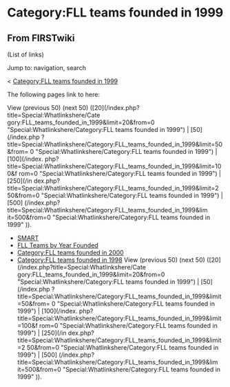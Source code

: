 # Category:FLL teams founded in 1999

## From FIRSTwiki

(List of links)

Jump to: navigation, search

< [Category:FLL teams founded in 1999](/index.php?title=Category:FLL_teams_founded_in_1999&redirect=no "Category:FLL teams founded in 1999")

The following pages link to here:

View (previous 50) (next 50) ([20](/index.php?title=Special:Whatlinkshere/Cate
gory:FLL_teams_founded_in_1999&limit=20&from=0 "Special:Whatlinkshere/Category:FLL teams founded in 1999") | [50](/index.php
?title=Special:Whatlinkshere/Category:FLL_teams_founded_in_1999&limit=50&from=
0 "Special:Whatlinkshere/Category:FLL teams founded in 1999") | [100](/index.
php?title=Special:Whatlinkshere/Category:FLL_teams_founded_in_1999&limit=100&f
rom=0 "Special:Whatlinkshere/Category:FLL teams founded in 1999") | [250](/in
dex.php?title=Special:Whatlinkshere/Category:FLL_teams_founded_in_1999&limit=2
50&from=0 "Special:Whatlinkshere/Category:FLL teams founded in 1999") | [500] (/index.php?title=Special:Whatlinkshere/Category:FLL_teams_founded_in_1999&lim it=500&from=0 "Special:Whatlinkshere/Category:FLL teams founded in 1999" )).

- [SMART](SMART "SMART")
- [FLL Teams by Year Founded](FLL_Teams_by_Year_Founded "FLL Teams by Year Founded")
- [Category:FLL teams founded in 2000](Category:FLL_teams_founded_in_2000 "Category:FLL teams founded in 2000")
- [Category:FLL teams founded in 1998](Category:FLL_teams_founded_in_1998 "Category:FLL teams founded in 1998") View (previous 50) (next 50) ([20](/index.php?title=Special:Whatlinkshere/Cate
  gory:FLL_teams_founded_in_1999&limit=20&from=0 "Special:Whatlinkshere/Category:FLL teams founded in 1999") | [50](/index.php
  ?title=Special:Whatlinkshere/Category:FLL_teams_founded_in_1999&limit=50&from=
  0 "Special:Whatlinkshere/Category:FLL teams founded in 1999") | [100](/index.
  php?title=Special:Whatlinkshere/Category:FLL_teams_founded_in_1999&limit=100&f
  rom=0 "Special:Whatlinkshere/Category:FLL teams founded in 1999") | [250](/in
  dex.php?title=Special:Whatlinkshere/Category:FLL_teams_founded_in_1999&limit=2
  50&from=0 "Special:Whatlinkshere/Category:FLL teams founded in 1999") | [500] (/index.php?title=Special:Whatlinkshere/Category:FLL_teams_founded_in_1999&lim it=500&from=0 "Special:Whatlinkshere/Category:FLL teams founded in 1999" )).
